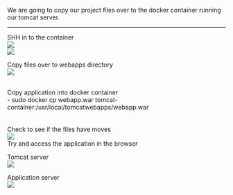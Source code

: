 We are going to copy our project files over to the docker container running our tomcat server.

<hr>

SHH in to the container
<br>
<img src="https://github.com/LawrenceDavy13/DevopsProject-2-Java/blob/main/images/Docker/Login%20docker%20container/image.png">
<br>
<img src="https://github.com/LawrenceDavy13/DevopsProject-2-Java/blob/main/images/Docker/Login%20docker%20container/image2.png">

Copy files over to webapps directory
<br>
<img src="https://github.com/LawrenceDavy13/DevopsProject-2-Java/blob/main/images/Docker/Login%20docker%20container/image3.png">

<br>
Copy application into docker container
<br>
- sudo docker cp webapp.war tomcat-container:/usr/local/tomcatwebapps/webapp.war

<br>
<br>
<br>
Check to see if the files have moves
<br>
<img src="https://github.com/LawrenceDavy13/DevopsProject-2-Java/blob/main/images/Docker/Login%20docker%20container/image4.png">

<br>
Try and access the application in the browser

Tomcat server
<br>
<img src="https://github.com/LawrenceDavy13/DevopsProject-2-Java/blob/main/images/Docker/Login%20docker%20container/image5.png">

Application server
<br>
<img src="https://github.com/LawrenceDavy13/DevopsProject-2-Java/blob/main/images/Docker/Login%20docker%20container/image6.png">
